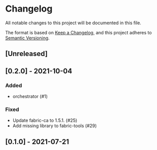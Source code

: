 # Changelog
All notable changes to this project will be documented in this file.

The format is based on [Keep a Changelog](https://keepachangelog.com/en/1.0.0/),
and this project adheres to [Semantic Versioning](https://semver.org/spec/v2.0.0.html).

## [Unreleased]

## [0.2.0] - 2021-10-04

### Added
- orchestrator (#1)

### Fixed
- Update fabric-ca to 1.5.1. (#25)
- Add missing library to fabric-tools (#29)

## [0.1.0] - 2021-07-21